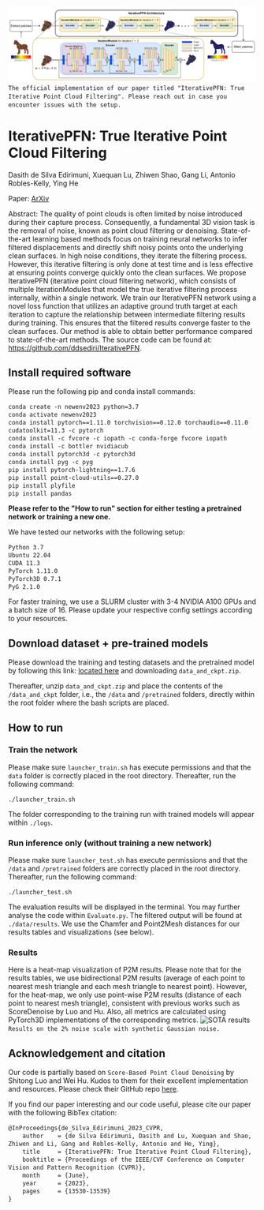 ![IterativePFN network](iterativepfn_network.png)
```The official implementation of our paper titled "IterativePFN: True Iterative Point Cloud Filtering". Please reach out in case you encounter issues with the setup.```

# IterativePFN: True Iterative Point Cloud Filtering
Dasith de Silva Edirimuni, Xuequan Lu, Zhiwen Shao, Gang Li, Antonio Robles-Kelly, Ying He

Paper: [ArXiv](https://arxiv.org/abs/2304.01529)

Abstract: The quality of point clouds is often limited by noise introduced during their capture process. Consequently, a fundamental 3D vision task is the removal of noise, known as point cloud filtering or denoising. State-of-the-art learning based methods focus on training neural networks to infer filtered displacements and directly shift noisy points onto the underlying clean surfaces. In high noise conditions, they iterate the filtering process. However, this iterative filtering is only done at test time and is less effective at ensuring points converge quickly onto the clean surfaces. We propose IterativePFN (iterative point cloud filtering network), which consists of multiple IterationModules that model the true iterative filtering process internally, within a single network. We train our IterativePFN network using a novel loss function that utilizes an adaptive ground truth target at each iteration to capture the relationship between intermediate filtering results during training. This ensures that the filtered results converge faster to the clean surfaces. Our method is able to obtain better performance compared to state-of-the-art methods. The source code can be found at: https://github.com/ddsediri/IterativePFN.


## Install required software
Please run the following pip and conda install commands:
```
conda create -n newenv2023 python=3.7
conda activate newenv2023
conda install pytorch==1.11.0 torchvision==0.12.0 torchaudio==0.11.0 cudatoolkit=11.3 -c pytorch
conda install -c fvcore -c iopath -c conda-forge fvcore iopath
conda install -c bottler nvidiacub
conda install pytorch3d -c pytorch3d
conda install pyg -c pyg
pip install pytorch-lightning==1.7.6
pip install point-cloud-utils==0.27.0
pip install plyfile
pip install pandas
```

**Please refer to the "How to run" section for either testing a pretrained network or training a new one.**

We have tested our networks with the following setup:
```
Python 3.7
Ubuntu 22.04
CUDA 11.3
PyTorch 1.11.0
PyTorch3D 0.7.1
PyG 2.1.0
```
For faster training, we use a SLURM cluster with 3-4 NVIDIA A100 GPUs and a batch size of 16. Please update your respective config settings according to your resources.

## Download dataset + pre-trained models

Please download the training and testing datasets and the pretrained model by following this link: [located here](https://drive.google.com/file/d/1-TvHy3bvq8X1vI0ztwmmubDqhngRLQDu/view?usp=drive_link) and downloading ```data_and_ckpt.zip```.

Thereafter, unzip ```data_and_ckpt.zip``` and place the contents of the ```/data_and_ckpt``` folder, i.e., the ```/data``` and ```/pretrained``` folders, directly within the root folder where the bash scripts are placed.

## How to run

### Train the network
Please make sure ```launcher_train.sh``` has execute permissions and that the ```data``` folder is correctly placed in the root directory. Thereafter, run the following command:
```
./launcher_train.sh
```
The folder corresponding to the training run with trained models will appear within ```./logs```. 

### Run inference only (without training a new network)
Please make sure ```launcher_test.sh``` has execute permissions and that the ```/data``` and ```/pretrained``` folders are correctly placed in the root directory. Thereafter, run the following command:
```
./launcher_test.sh
```

The evaluation results will be displayed in the terminal. You may further analyse the code within ```Evaluate.py```. The filtered output will be found at ```./data/results```. We use the Chamfer and Point2Mesh distances for our results tables and visualizations (see below).

### Results
Here is a heat-map visualization of P2M results. Please note that for the results tables, we use bidirectional P2M results (average of each point to nearest mesh triangle and each mesh triangle to nearest point). However, for the heat-map, we only use point-wise P2M results (distance of each point to nearest mesh triangle), consistent with previous works such as ScoreDenoise by Luo and Hu. Also, all metrics are calculated using PyTorch3D implementations of the corresponding metrics.
![SOTA results](sota_results.gif)
```Results on the 2% noise scale with synthetic Gaussian noise.```

## Acknowledgement and citation
Our code is partially based on ``Score-Based Point Cloud Denoising`` by Shitong Luo and Wei Hu. Kudos to them for their excellent implementation and resources. Please check their GitHub repo [here](https://github.com/luost26/score-denoise).

If you find our paper interesting and our code useful, please cite our paper with the following BibTex citation:
```
@InProceedings{de_Silva_Edirimuni_2023_CVPR,
    author    = {de Silva Edirimuni, Dasith and Lu, Xuequan and Shao, Zhiwen and Li, Gang and Robles-Kelly, Antonio and He, Ying},
    title     = {IterativePFN: True Iterative Point Cloud Filtering},
    booktitle = {Proceedings of the IEEE/CVF Conference on Computer Vision and Pattern Recognition (CVPR)},
    month     = {June},
    year      = {2023},
    pages     = {13530-13539}
}
```